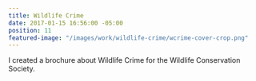 ```yaml
---
title: Wildlife Crime
date: 2017-01-15 16:56:00 -05:00
position: 11
featured-image: "/images/work/wildlife-crime/wcrime-cover-crop.png"
---
```


I created a brochure about Wildlife Crime for the Wildlife Conservation Society.